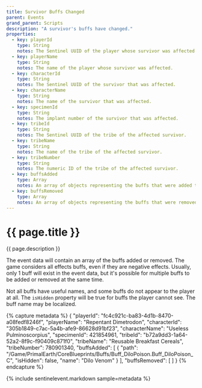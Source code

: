 ```yaml
---
title: Survivor Buffs Changed
parent: Events
grand_parent: Scripts
description: "A survivor's buffs have changed."
properties:
  - key: playerId
    type: String
    notes: The Sentinel UUID of the player whose survivor was affected.
  - key: playerName
    type: String
    notes: The name of the player whose survivor was affected.
  - key: characterId
    type: String
    notes: The Sentinel UUID of the survivor that was affected.
  - key: characterName
    type: String
    notes: The name of the survivor that was affected.
  - key: specimenId
    type: String
    notes: The implant number of the survivor that was affected.
  - key: tribeId
    type: String
    notes: The Sentinel UUID of the tribe of the affected survivor.
  - key: tribeName
    type: String
    notes: The name of the tribe of the affected survivor.
  - key: tribeNumber
    type: String
    notes: The numeric ID of the tribe of the affected survivor.
  - key: buffsAdded
    type: Array
    notes: An array of objects representing the buffs that were added to the survivor. Expect keys `path`, `isHidden`, and `name`.
  - key: buffsRemoved
    type: Array
    notes: An array of objects representing the buffs that were removed from the survivor.
---
```

# {{ page.title }}

{{ page.description }}

The event data will contain an array of the buffs added or removed. The game considers all effects buffs, even if they are negative effects. Usually, only 1 buff will exist in the event data, but it's possible for multiple buffs to be added or removed at the same time.

Not all buffs have useful names, and some buffs do not appear to the player at all. The `isHidden` property will be true for buffs the player cannot see. The buff name may be localized.

{% capture metadata %}
{
  "playerId": "fc4c921c-ba83-4d1b-8470-a08fedf8246f",
  "playerName": "Repentant Dimetrodon",
  "characterId": "305b1849-c7ac-5a4b-afe9-86628d91bf23",
  "characterName": "Useless Pulminoscorpius",
  "specimenId": 421854961,
  "tribeId": "b72a9dd3-1a64-52a2-8f9c-f90409c871f0",
  "tribeName": "Reusable Breakfast Cereals",
  "tribeNumber": 780901340,
  "buffsAdded": [
    {
      "path": "/Game/PrimalEarth/CoreBlueprints/Buffs/Buff_DiloPoison.Buff_DiloPoison_C",
      "isHidden": false,
      "name": "Dilo Venom"
    }
  ],
  "buffsRemoved": [
  ]
}
{% endcapture %}

{% include sentinelevent.markdown sample=metadata %}
